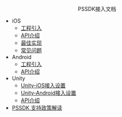 <!-- _navbar.md -->

<center>PSSDK接入文档</center>

* iOS
  * [工程引入](pssdk/ios/ios_start.md)
  * [API介绍](pssdk/ios/ios_api.md)
  * [最佳实现](pssdk/ios/ios_best.md)
  * [常见问题](pssdk/ios/ios_faq.md)
* Android
  * [工程引入](pssdk/android/android_start.md)
  * [API介绍](pssdk/android/android_api.md)
* Unity
  * [Unity-iOS接入设置](pssdk/unity/unity_ios.md)
  * [Unity-Android接入设置](pssdk/unity/unity_android.md)
  * [API介绍](pssdk/unity/unity_api.md)
* [PSSDK 支持政策解读](pssdk/other/policy.md)